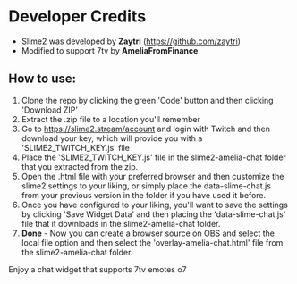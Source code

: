 # Developer Credits

- Slime2 was developed by **Zaytri** (https://github.com/zaytri)
- Modified to support 7tv by **AmeliaFromFinance**

## How to use:
1. Clone the repo by clicking the green 'Code' button and then clicking 'Download ZIP'
2. Extract the .zip file to a location you'll remember
3. Go to https://slime2.stream/account and login with Twitch and then download your key, which will provide you with a 'SLIME2_TWITCH_KEY.js' file
4. Place the 'SLIME2_TWITCH_KEY.js' file in the slime2-amelia-chat folder that you extracted from the zip.
5. Open the .html file with your preferred browser and then customize the slime2 settings to your liking, or simply place the data-slime-chat.js from your previous version in the folder if you have used it before.
6. Once you have configured to your liking, you'll want to save the settings by clicking 'Save Widget Data' and then placing the 'data-slime-chat.js' file that it downloads in the slime2-amelia-chat folder.
7. **Done** - Now you can create a browser source on OBS and select the local file option and then select the 'overlay-amelia-chat.html' file from the slime2-amelia-chat folder.

Enjoy a chat widget that supports 7tv emotes o7